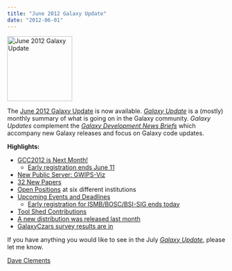 ```yaml
---
title: "June 2012 Galaxy Update"
date: "2012-06-01"
---
```

<div class='right'><a href='/galaxy-updates/2012-06/'><img src="/images/logos/GalaxyUpdate200.png" alt="June 2012 Galaxy Update" width=150 /></a></div>

The [June 2012 Galaxy Update](/galaxy-updates/2012-06/) is now available.  *[Galaxy Update](/galaxy-updates/)* is a (mostly) monthly summary of what is going on in the Galaxy community.  *Galaxy Updates* complement the *[Galaxy Development News Briefs](/docs/)* which accompany new Galaxy releases and focus on Galaxy code updates.

**Highlights:**

* [GCC2012 is Next Month!](/galaxy-updates/2012-06/#gcc2012-is-next-month)
  * [Early registration ends June 11](/galaxy-updates/2012-06/#gcc2012-is-next-month)
* [New Public Server: GWIPS-Viz](/galaxy-updates/2012-06/#new-public-server-gwips-viz)
* [32 New Papers](/galaxy-updates/2012-06/#new-papers)
* [Open Positions](/galaxy-updates/2012-06/#whos-hiring) at six different institutions
* [Upcoming Events and Deadlines](/galaxy-updates/2012-06/#upcoming-events-and-deadlines)
  * [Early registration for ISMB/BOSC/BSI-SIG ends today](/galaxy-updates/2012-06/#upcoming-events-and-deadlines)
* [Tool Shed Contributions](/galaxy-updates/2012-06/#toolshed-contributions)
* [A new distribution was released last month](/galaxy-updates/2012-06/#new-distribution)
* [GalaxyCzars survey results are in](/galaxy-updates/2012-06/#other-news)

If you have anything you would like to see in the July *[Galaxy Update](/galaxy-updates/)*, please let me know.

[Dave Clements](/people/dave-clements/)
